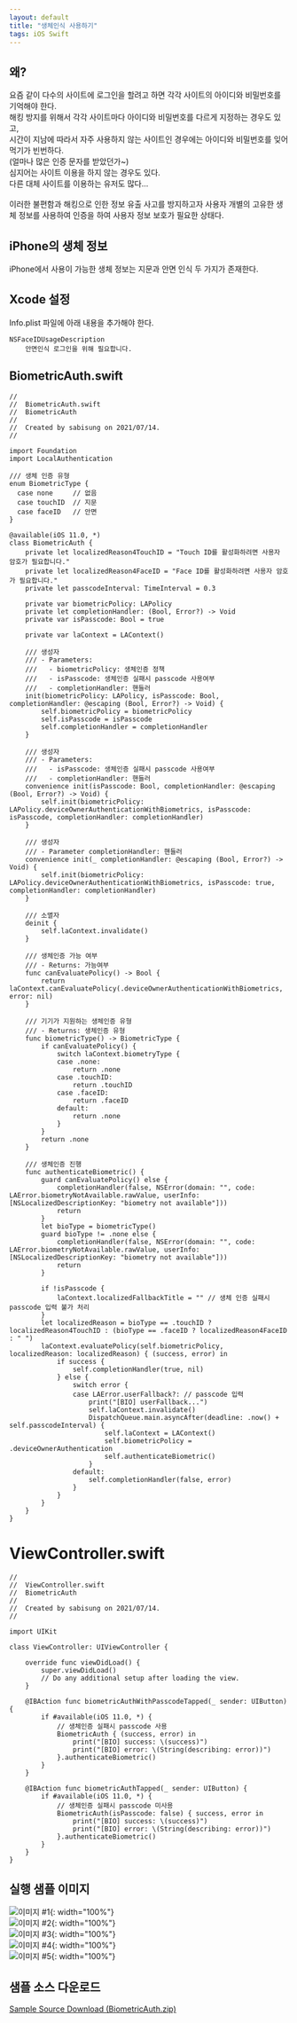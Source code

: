 ```yaml
---
layout: default
title: "생체인식 사용하기"
tags: iOS Swift
---
```


## 왜?
요즘 같이 다수의 사이트에 로그인을 할려고 하면 각각 사이트의 아이디와 비밀번호를 기억해야 한다.<br/>
해킹 방지를 위해서 각각 사이트마다 아이디와 비밀번호를 다르게 지정하는 경우도 있고,<br/>
시간이 지남에 따라서 자주 사용하지 않는 사이트인 경우에는 아이디와 비밀번호를 잊어먹기가 빈번하다.<br/>
(얼마나 많은 인증 문자를 받았던가~)<br/>
심지어는 사이트 이용을 하지 않는 경우도 있다.<br/>
다른 대체 사이트를 이용하는 유저도 많다...<br/>
<br/>
이러한 불편함과 해킹으로 인한 정보 유출 사고를 방지하고자 사용자 개별의 고유한 생체 정보를 사용하여 인증을 하여 사용자 정보 보호가 필요한 상태다.

## iPhone의 생체 정보
iPhone에서 사용이 가능한 생체 정보는 지문과 안면 인식 두 가지가 존재한다.<br/>

## Xcode 설정
Info.plist 파일에 아래 내용을 추가해야 한다.<br/>
<pre><code class="swift"><key>NSFaceIDUsageDescription</key>
	<string>안면인식 로그인을 위해 필요합니다.</string>
</code></pre>

## BiometricAuth.swift
<pre><code class="swift">//
//  BiometricAuth.swift
//  BiometricAuth
//
//  Created by sabisung on 2021/07/14.
//

import Foundation
import LocalAuthentication

/// 생체 인증 유형
enum BiometricType {
  case none     // 없음
  case touchID  // 지문
  case faceID   // 안면
}

@available(iOS 11.0, *)
class BiometricAuth {
    private let localizedReason4TouchID = "Touch ID를 활성화하려면 사용자 암호가 필요합니다."
    private let localizedReason4FaceID = "Face ID를 활성화하려면 사용자 암호가 필요합니다."
    private let passcodeInterval: TimeInterval = 0.3
    
    private var biometricPolicy: LAPolicy
    private let completionHandler: (Bool, Error?) -> Void
    private var isPasscode: Bool = true
    
    private var laContext = LAContext()
    
    /// 생성자
    /// - Parameters:
    ///   - biometricPolicy: 생체인증 정책
    ///   - isPasscode: 생체인증 실패시 passcode 사용여부
    ///   - completionHandler: 핸들러
    init(biometricPolicy: LAPolicy, isPasscode: Bool, completionHandler: @escaping (Bool, Error?) -> Void) {
        self.biometricPolicy = biometricPolicy
        self.isPasscode = isPasscode
        self.completionHandler = completionHandler
    }
    
    /// 생성자
    /// - Parameters:
    ///   - isPasscode: 생체인증 실패시 passcode 사용여부
    ///   - completionHandler: 핸들러
    convenience init(isPasscode: Bool, completionHandler: @escaping (Bool, Error?) -> Void) {
        self.init(biometricPolicy: LAPolicy.deviceOwnerAuthenticationWithBiometrics, isPasscode: isPasscode, completionHandler: completionHandler)
    }
    
    /// 생성자
    /// - Parameter completionHandler: 핸들러
    convenience init(_ completionHandler: @escaping (Bool, Error?) -> Void) {
        self.init(biometricPolicy: LAPolicy.deviceOwnerAuthenticationWithBiometrics, isPasscode: true, completionHandler: completionHandler)
    }
    
    /// 소멸자
    deinit {
        self.laContext.invalidate()
    }
    
    /// 생체인증 가능 여부
    /// - Returns: 가능여부
    func canEvaluatePolicy() -> Bool {
        return laContext.canEvaluatePolicy(.deviceOwnerAuthenticationWithBiometrics, error: nil)
    }
    
    /// 기기가 지원하는 생체인증 유형
    /// - Returns: 생체인증 유형
    func biometricType() -> BiometricType {
        if canEvaluatePolicy() {
            switch laContext.biometryType {
            case .none:
                return .none
            case .touchID:
                return .touchID
            case .faceID:
                return .faceID
            default:
                return .none
            }
        }
        return .none
    }
    
    /// 생체인증 진행
    func authenticateBiometric() {
        guard canEvaluatePolicy() else {
            completionHandler(false, NSError(domain: "", code: LAError.biometryNotAvailable.rawValue, userInfo: [NSLocalizedDescriptionKey: "biometry not available"]))
            return
        }
        let bioType = biometricType()
        guard bioType != .none else {
            completionHandler(false, NSError(domain: "", code: LAError.biometryNotAvailable.rawValue, userInfo: [NSLocalizedDescriptionKey: "biometry not available"]))
            return
        }
        
        if !isPasscode {
            laContext.localizedFallbackTitle = "" // 생체 인증 실패시 passcode 입력 불가 처리
        }
        let localizedReason = bioType == .touchID ? localizedReason4TouchID : (bioType == .faceID ? localizedReason4FaceID : " ")
        laContext.evaluatePolicy(self.biometricPolicy, localizedReason: localizedReason) { (success, error) in
            if success {
                self.completionHandler(true, nil)
            } else {
                switch error {
                case LAError.userFallback?: // passcode 입력
                    print("[BIO] userFallback...")
                    self.laContext.invalidate()
                    DispatchQueue.main.asyncAfter(deadline: .now() + self.passcodeInterval) {
                        self.laContext = LAContext()
                        self.biometricPolicy = .deviceOwnerAuthentication
                        self.authenticateBiometric()
                    }
                default:
                    self.completionHandler(false, error)
                }
            }
        }
    }
}
</code></pre>

# ViewController.swift
<pre><code class="swift">//
//  ViewController.swift
//  BiometricAuth
//
//  Created by sabisung on 2021/07/14.
//

import UIKit

class ViewController: UIViewController {

    override func viewDidLoad() {
        super.viewDidLoad()
        // Do any additional setup after loading the view.
    }

    @IBAction func biometricAuthWithPasscodeTapped(_ sender: UIButton) {
        if #available(iOS 11.0, *) {
            // 생체인증 실패시 passcode 사용
            BiometricAuth { (success, error) in
                print("[BIO] success: \(success)")
                print("[BIO] error: \(String(describing: error))")
            }.authenticateBiometric()
        }
    }
    
    @IBAction func biometricAuthTapped(_ sender: UIButton) {
        if #available(iOS 11.0, *) {
            // 생체인증 실패시 passcode 미사용
            BiometricAuth(isPasscode: false) { success, error in
                print("[BIO] success: \(success)")
                print("[BIO] error: \(String(describing: error))")
            }.authenticateBiometric()
        }
    }
}
</code></pre>

## 실행 샘플 이미지
![이미지 #1](/images/2021-07-14-Biometric-Usage/biometric-usage-01.png){: width="100%"}<br>
![이미지 #2](/images/2021-07-14-Biometric-Usage/biometric-usage-02.png){: width="100%"}<br>
![이미지 #3](/images/2021-07-14-Biometric-Usage/biometric-usage-03.png){: width="100%"}<br>
![이미지 #4](/images/2021-07-14-Biometric-Usage/biometric-usage-04.png){: width="100%"}<br>
![이미지 #5](/images/2021-07-14-Biometric-Usage/biometric-usage-05.png){: width="100%"}<br>

## 샘플 소스 다운로드
<a class="github-button" href="https://github.com/sabisung/sabisung.github.io/raw/master/download/BiometricAuth.zip" data-color-scheme="no-preference: dark; light: dark; dark: dark;" data-icon="octicon-download" data-size="large" aria-label="Download ntkme/github-buttons on GitHub">Sample Source Download (BiometricAuth.zip)</a>
